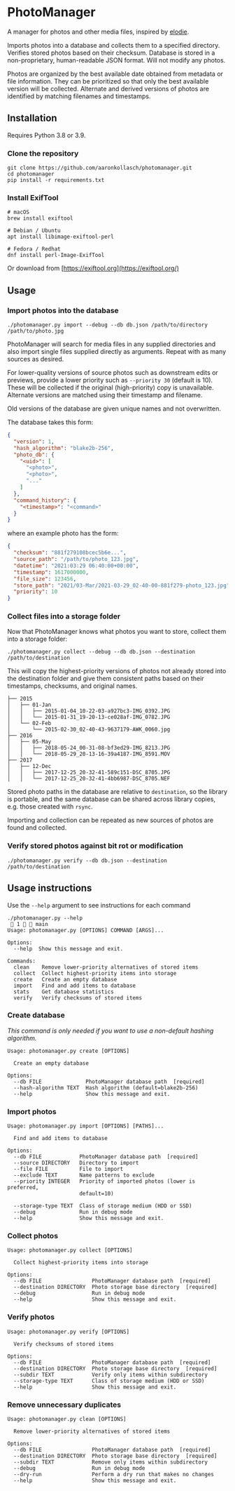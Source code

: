 # PhotoManager

A manager for photos and other media files,
inspired by [elodie](https://github.com/jmathai/elodie).

Imports photos into a database and collects them to a specified directory.
Verifies stored photos based on their checksum.
Database is stored in a non-proprietary, human-readable JSON format.
Will not modify any photos.

Photos are organized by the best available date
obtained from metadata or file information.
They can be prioritized so that only the best available version
will be collected. Alternate and derived versions of photos
are identified by matching filenames and timestamps.

## Installation
Requires Python 3.8 or 3.9.
### Clone the repository
```shell
git clone https://github.com/aaronkollasch/photomanager.git
cd photomanager
pip install -r requirements.txt
```

### Install ExifTool
```shell
# macOS
brew install exiftool

# Debian / Ubuntu
apt install libimage-exiftool-perl

# Fedora / Redhat
dnf install perl-Image-ExifTool
```
Or download from [https://exiftool.org](https://exiftool.org/)

## Usage
### Import photos into the database
```shell
./photomanager.py import --debug --db db.json /path/to/directory /path/to/photo.jpg
```
PhotoManager will search for media files in any supplied directories
and also import single files supplied directly as arguments.
Repeat with as many sources as desired.

For lower-quality versions of source photos such as downstream edits
or previews, provide a lower priority such as `--priority 30`
(default is 10). These will be collected if the original (high-priority)
copy is unavailable. Alternate versions are matched using their
timestamp and filename.

Old versions of the database are given unique names and not overwritten.

The database takes this form:
```json
{
  "version": 1,
  "hash_algorithm": "blake2b-256",
  "photo_db": {
    "<uid>": [
      "<photo>",
      "<photo>",
      "..."
    ]
  },
  "command_history": {
    "<timestamp>": "<command>"
  }
}
```
where an example photo has the form:
```json
{
  "checksum": "881f279108bcec5b6e...",
  "source_path": "/path/to/photo_123.jpg",
  "datetime": "2021:03:29 06:40:00+00:00",
  "timestamp": 1617000000,
  "file_size": 123456,
  "store_path": "2021/03-Mar/2021-03-29_02-40-00-881f279-photo_123.jpg",
  "priority": 10
}
```

### Collect files into a storage folder
Now that PhotoManager knows what photos you want to store,
collect them into a storage folder:
```shell
./photomanager.py collect --debug --db db.json --destination /path/to/destination
```
This will copy the highest-priority versions of photos
not already stored into the destination folder and
give them consistent paths based on their
timestamps, checksums, and original names.

```
├── 2015
│   ├── 01-Jan
│   │   ├── 2015-01-04_10-22-03-a927bc3-IMG_0392.JPG
│   │   └── 2015-01-31_19-20-13-ce028af-IMG_0782.JPG
│   └── 02-Feb
│       └── 2015-02-30_02-40-43-9637179-AWK_0060.jpg
├── 2016
│   ├── 05-May
│   │   ├── 2018-05-24_00-31-08-bf3ed29-IMG_8213.JPG
│   │   └── 2018-05-29_20-13-16-39a4187-IMG_8591.MOV
├── 2017
│   ├── 12-Dec
│   │   ├── 2017-12-25_20-32-41-589c151-DSC_8705.JPG
│   │   └── 2017-12-25_20-32-41-4bb6987-DSC_8705.NEF
```

Stored photo paths in the database are relative to `destination`,
so the library is portable, and the same database can be shared across
library copies, e.g. those created with `rsync`.

Importing and collection can be repeated
as new sources of photos are found and collected.

### Verify stored photos against bit rot or modification
```shell
./photomanager.py verify --db db.json --destination /path/to/destination
```

## Usage instructions
Use the `--help` argument to see instructions for each command
```shell
./photomanager.py --help                                                                                                                                            1   main 
Usage: photomanager.py [OPTIONS] COMMAND [ARGS]...

Options:
  --help  Show this message and exit.

Commands:
  clean    Remove lower-priority alternatives of stored items
  collect  Collect highest-priority items into storage
  create   Create an empty database
  import   Find and add items to database
  stats    Get database statistics
  verify   Verify checksums of stored items
```
### Create database
_This command is only needed if you want to use a
non-default hashing algorithm._
```
Usage: photomanager.py create [OPTIONS]

  Create an empty database

Options:
  --db FILE              PhotoManager database path  [required]
  --hash-algorithm TEXT  Hash algorithm (default=blake2b-256)
  --help                 Show this message and exit.
```
### Import photos
```
Usage: photomanager.py import [OPTIONS] [PATHS]...

  Find and add items to database

Options:
  --db FILE            PhotoManager database path  [required]
  --source DIRECTORY   Directory to import
  --file FILE          File to import
  --exclude TEXT       Name patterns to exclude
  --priority INTEGER   Priority of imported photos (lower is preferred,
                       default=10)

  --storage-type TEXT  Class of storage medium (HDD or SSD)
  --debug              Run in debug mode
  --help               Show this message and exit.
```

### Collect photos
```
Usage: photomanager.py collect [OPTIONS]

  Collect highest-priority items into storage

Options:
  --db FILE                PhotoManager database path  [required]
  --destination DIRECTORY  Photo storage base directory  [required]
  --debug                  Run in debug mode
  --help                   Show this message and exit.
```

### Verify photos
```
Usage: photomanager.py verify [OPTIONS]

  Verify checksums of stored items

Options:
  --db FILE                PhotoManager database path  [required]
  --destination DIRECTORY  Photo storage base directory  [required]
  --subdir TEXT            Verify only items within subdirectory
  --storage-type TEXT      Class of storage medium (HDD or SSD)
  --help                   Show this message and exit.
```

### Remove unnecessary duplicates
```
Usage: photomanager.py clean [OPTIONS]

  Remove lower-priority alternatives of stored items

Options:
  --db FILE                PhotoManager database path  [required]
  --destination DIRECTORY  Photo storage base directory  [required]
  --subdir TEXT            Remove only items within subdirectory
  --debug                  Run in debug mode
  --dry-run                Perform a dry run that makes no changes
  --help                   Show this message and exit.
```
